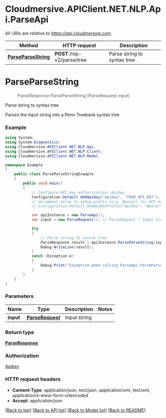 # Cloudmersive.APIClient.NET.NLP.Api.ParseApi

All URIs are relative to *https://api.cloudmersive.com*

Method | HTTP request | Description
------------- | ------------- | -------------
[**ParseParseString**](ParseApi.md#parseparsestring) | **POST** /nlp-v2/parse/tree | Parse string to syntax tree


<a name="parseparsestring"></a>
# **ParseParseString**
> ParseResponse ParseParseString (ParseRequest input)

Parse string to syntax tree

Parses the input string into a Penn Treebank syntax tree

### Example
```csharp
using System;
using System.Diagnostics;
using Cloudmersive.APIClient.NET.NLP.Api;
using Cloudmersive.APIClient.NET.NLP.Client;
using Cloudmersive.APIClient.NET.NLP.Model;

namespace Example
{
    public class ParseParseStringExample
    {
        public void main()
        {
            // Configure API key authorization: Apikey
            Configuration.Default.AddApiKey("Apikey", "YOUR_API_KEY");
            // Uncomment below to setup prefix (e.g. Bearer) for API key, if needed
            // Configuration.Default.AddApiKeyPrefix("Apikey", "Bearer");

            var apiInstance = new ParseApi();
            var input = new ParseRequest(); // ParseRequest | Input string

            try
            {
                // Parse string to syntax tree
                ParseResponse result = apiInstance.ParseParseString(input);
                Debug.WriteLine(result);
            }
            catch (Exception e)
            {
                Debug.Print("Exception when calling ParseApi.ParseParseString: " + e.Message );
            }
        }
    }
}
```

### Parameters

Name | Type | Description  | Notes
------------- | ------------- | ------------- | -------------
 **input** | [**ParseRequest**](ParseRequest.md)| Input string | 

### Return type

[**ParseResponse**](ParseResponse.md)

### Authorization

[Apikey](../README.md#Apikey)

### HTTP request headers

 - **Content-Type**: application/json, text/json, application/xml, text/xml, application/x-www-form-urlencoded
 - **Accept**: application/json

[[Back to top]](#) [[Back to API list]](../README.md#documentation-for-api-endpoints) [[Back to Model list]](../README.md#documentation-for-models) [[Back to README]](../README.md)

